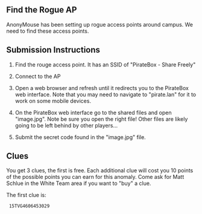 Find the Rogue AP
---------------------------
AnonyMouse has been setting up rogue access points around campus.  We need to find these access points.

Submission Instructions
---------------------------
1) Find the rouge access point.  It has an SSID of "PirateBox - Share Freely"

2) Connect to the AP

3) Open a web browser and refresh until it redirects you to the PirateBox web interface.  Note that you may need to navigate to "pirate.lan" for it to work on some mobile devices.

4) On the PirateBox web interface go to the shared files and open "image.jpg".  Note be sure you open the right file!  Other files are likely going to be left behind by other players...

5) Submit the secret code found in the "image.jpg" file.

Clues
--------------------
You get 3 clues, the first is free.  Each additional clue will cost you 10 points of the possible points you can earn for this anomaly.  Come ask for Matt Schlue in the White Team area if you want to "buy" a clue.

The first clue is: 

     15TVG4606453029